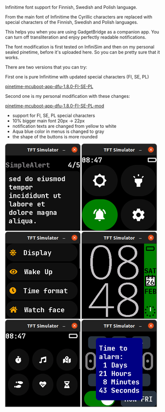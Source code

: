 Infinitime font support for Finnish, Swedish and Polish language.

From the main font of Infinitime the Cyrillic characters are replaced with special characters of the Finnish, Swedish and Polish languages.

This helps you when you are using GadgetBridge as a companion app. You can turn off transliteration and enjoy perfectly readable notifications. 

The font modification is first tested on InfiniSim and then on my personal sealed pinetime, before it's uploaded here. So you can be pretty sure that it works.

There are two versions that you can try:

First one is pure Infinitime with updated special characters (FI, SE, PL)

[pinetime-mcuboot-app-dfu-1.8.0-FI-SE-PL](https://github.com/tomechio/Infinitime_FI_SE_PL_support/releases/download/InfiniTime/pinetime-mcuboot-app-dfu-1.8.0-FI-SE-PL.zip)

Second one is my personal modification with these changes:

[pinetime-mcuboot-app-dfu-1.8.0-FI-SE-PL-mod](https://github.com/tomechio/Infinitime_FI_SE_PL_support/releases/download/InfiniTime/pinetime-mcuboot-app-dfu-1.8.0-FI-SE-PL-mod.zip)

- support for FI, SE, PL special characters
- 10% bigger main font 20px -> 22px
- notification texts are changed from yellow to white
- Aqua blue color in menus is changed to gray
- the shape of the buttons is more rounded

![Notifications](images/Notifications.png "Notifications") 
![QuickSettings](images/QuickSettings.png "QuickSettings") 
![Settings](images/Settings.png "Settings") 
![WatchFace](images/WatchFace.png "WatchFace") 
![Applications](images/Applications.png "Applications") 
![AlarmClock](images/AlarmClock.png "AlarmClock") 
